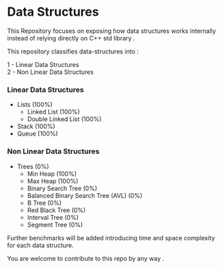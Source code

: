 # Data Structures

This Repository focuses on exposing how data structures works internally instead of relying directly on C++ std library .

This repository classifies data-structures into :

1 - Linear Data Structures </br>
2 - Non Linear Data Structures <br/>

### Linear Data Structures
- Lists (100%)
  - Linked List (100%)
  - Double Linked List (100%)
- Stack (100%)
- Queue (100%)

### Non Linear Data Structures
- Trees (0%)
  - Min Heap (100%)
  - Max Heap (100%)
  - Binary Search Tree (0%)
  - Balanced Binary Search Tree (AVL) (0%)
  - B Tree (0%)
  - Red Black Tree (0%)
  - Interval Tree (0%)
  - Segment Tree (0%)

Further benchmarks will be added introducing time and space complexity for each data structure.

You are welcome to contribute to this repo by any way .